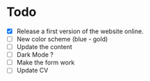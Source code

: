 # Todo

- [X] Release a first version of the website online.
- [ ] New color scheme (blue - gold)
- [ ] Update the content
- [ ] Dark Mode ?
- [ ] Make the form work
- [ ] Update CV

